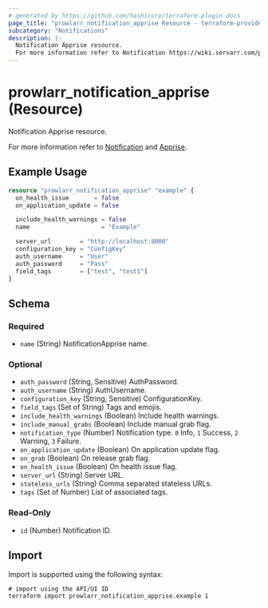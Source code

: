 ```yaml
---
# generated by https://github.com/hashicorp/terraform-plugin-docs
page_title: "prowlarr_notification_apprise Resource - terraform-provider-prowlarr"
subcategory: "Notifications"
description: |-
  Notification Apprise resource.
  For more information refer to Notification https://wiki.servarr.com/prowlarr/settings#connect and Apprise https://wiki.servarr.com/prowlarr/supported#apprise.
---
```


# prowlarr_notification_apprise (Resource)

<!-- subcategory:Notifications -->Notification Apprise resource.
For more information refer to [Notification](https://wiki.servarr.com/prowlarr/settings#connect) and [Apprise](https://wiki.servarr.com/prowlarr/supported#apprise).

## Example Usage

```terraform
resource "prowlarr_notification_apprise" "example" {
  on_health_issue       = false
  on_application_update = false

  include_health_warnings = false
  name                    = "Example"

  server_url        = "http://localhost:8000"
  configuration_key = "ConfigKey"
  auth_username     = "User"
  auth_password     = "Pass"
  field_tags        = ["test", "test1"]
}
```

<!-- schema generated by tfplugindocs -->
## Schema

### Required

- `name` (String) NotificationApprise name.

### Optional

- `auth_password` (String, Sensitive) AuthPassword.
- `auth_username` (String) AuthUsername.
- `configuration_key` (String, Sensitive) ConfigurationKey.
- `field_tags` (Set of String) Tags and emojis.
- `include_health_warnings` (Boolean) Include health warnings.
- `include_manual_grabs` (Boolean) Include manual grab flag.
- `notification_type` (Number) Notification type. `0` Info, `1` Success, `2` Warning, `3` Failure.
- `on_application_update` (Boolean) On application update flag.
- `on_grab` (Boolean) On release grab flag.
- `on_health_issue` (Boolean) On health issue flag.
- `server_url` (String) Server URL.
- `stateless_urls` (String) Comma separated stateless URLs.
- `tags` (Set of Number) List of associated tags.

### Read-Only

- `id` (Number) Notification ID.

## Import

Import is supported using the following syntax:

```shell
# import using the API/UI ID
terraform import prowlarr_notification_apprise.example 1
```
